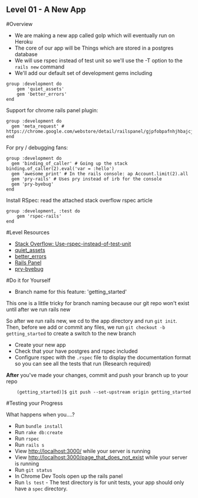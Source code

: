 Level 01 - A New App
-----------

#Overview
* We are making a new app called golp which will eventually run on Heroku
* The core of our app will be Things which are stored in a postgres database
* We will use rspec instead of test unit so we'll use the -T option to the ```rails new``` command
* We'll add our default set of development gems including


```
group :development do
	gem 'quiet_assets'
	gem 'better_errors'
end
```

Support for chrome rails panel plugin:

    group :development do
      gem 'meta_request' # https://chrome.google.com/webstore/detail/railspanel/gjpfobpafnhjhbajcjgccbbdofdckggg
    end

For pry / debugging fans:

    group :development do
      gem 'binding_of_caller' # Going up the stack  binding.of_caller(2).eval('var = :hello')
      gem 'awesome_print' # In the rails console: ap Account.limit(2).all
      gem 'pry-rails' # Uses pry instead of irb for the console
      gem 'pry-byebug'
    end

Install RSpec: read the attached stack overflow rspec article


	group :development, :test do
		gem 'rspec-rails'
	end


#Level Resources

* [Stack Overflow: Use-rspec-instead-of-test-unit](http://stackoverflow.com/questions/6728618/how-can-i-tell-rails-to-use-rspec-instead-of-test-unit-when-creating-a-new-rails)
* [quiet_assets](https://github.com/evrone/quiet_assets)
* [better_errors](https://github.com/charliesome/better_errors)
* [Rails Panel](https://chrome.google.com/webstore/detail/railspanel/gjpfobpafnhjhbajcjgccbbdofdckggg)
* [pry-byebug](https://github.com/deivid-rodriguez/pry-byebug)

#Do it for Yourself

* Branch name for this feature: 'getting_started'

This one is a little tricky for branch naming because our git repo won't exist until after we run rails new

So after we run rails new, we cd to the app directory and run ```git init```. Then, before we add or commit any files,
we run ```git checkout -b getting_started``` to create a switch to the new branch


+ Create your new app
+ Check that your have postgres and rspec included
+ Configure rspec with the ```.rspec``` file to display the documentation format so you can see all the tests that run (Research required)

__After__ you've made your changes, commit and push your branch up to your repo

```
	(getting_started)]$ git push --set-upstream origin getting_started
```

#Testing your Progress

What happens when you....?

* Run ```bundle install``` 
* Run ```rake db:create``` 
* Run ```rspec```
* Run ```rails s```
* View [http://localhost:3000/](http://localhost:3000/) while your server is running
* View [http://localhost:3000/page_that_does_not_exist](http://localhost:3000/page_that_does_not_exist) while your server is running
* Run ```git status```
* In Chrome Dev Tools open up the rails panel
* Run ```ls test``` - The test directory is for unit tests, your app should only have a ```spec``` directory.



